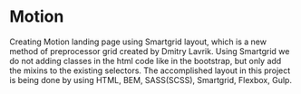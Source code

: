 # Motion
Creating Motion landing page using Smartgrid layout, which is a new method of  preprocessor grid created by Dmitry Lavrik. Using Smartgrid we do not adding classes in the html code like in the bootstrap, but only add the mixins to the existing selectors. The accomplished layout in this project is being done by using HTML, BEM, SASS(SCSS), Smartgrid, Flexbox, Gulp.
